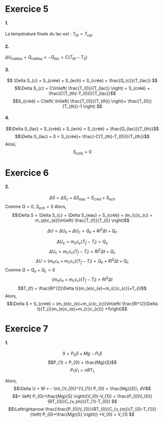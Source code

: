 # Exercice 5
#### 1.
La température finale du lac est : $T_{th} = T_{cai}$

#### 2.
$\Delta U_{caillou} = Q_{caillou} = -Q_{lac} = C(T_{th}-T_0)$

#### 3.
$$
\Delta S_{c} = S_{crée} + S_{ech} = S_{créé} + \frac{Q_{c}}{T_{lac}}
$$
$$\Delta S_{c} = C\ln\left( \frac{T_{0}}{T_{lac}} \right) = S_{créé} + \frac{C(T_{th}-T_{0})}{T_{lac}}$$
$$S_{créé} = C\left( \ln\left( \frac{T_{0}}{T_{th}} \right)+ \frac{T_{0}}{T_{th}}-1 \right) $$
#### 4.
$$\Delta S_{lac} = S_{créé} + S_{ech} = S_{créé} + \frac{Q_{lac}}{T_{th}}$$
$$\Delta S_{lac} = 0 = S_{créé}+ \frac{-C(T_{th}-T_{0})}{T_{th}}$$
Ainsi, 
$$S_{créé} = 0 $$
# Exercice 6
#### 2.
$$
\Delta S = \Delta S_{c} + \Delta S_{eau} = S_{créé} + S_{ech}$$
Comme $Q= 0$, $S_{ech} = 0$
Alors, 
$$\Delta S = \Delta S_{c} + \Delta S_{eau} = S_{créé} = (m_{c}c_{c} + m_{e}c_{e})\ln\left( \frac{T_{f}}{T_{i}} \right)$$

$$\Delta U = \Delta U_{e} + \Delta U_{c} = Q_{e} + RI^{2}\Delta t + Q_{c}$$


$$\Delta U_{e} = m_{e}c_{e}(T_{f} - T_{i}) = Q_{e}$$
$$\Delta U_{c} = m_{c}c_{c}(T_{f}-T_{i}) = RI^{2}\Delta t + Q_{c}$$
$$\Delta U = (m_{e}c_{e} + m_{c}c_{c})(T_{f}-T_{i}) = Q_{e} + RI^{2}\Delta t + Q_{c}$$
Comme $Q = Q_{e} + Q_{c} = 0$
$$(m_{e}c_{e} + m_{c}c_{c})(T_{f}-T_{i}) = RI^{2}\Delta t$$
$$T_{f} = \frac{RI^{2}\Delta t}{m_{e}c_{e}+m_{c}c_{c}}+T_{i}$$
Alors, 
$$\Delta S = S_{créé} = (m_{e}c_{e}+m_{c}c_{c})\ln\left( \frac{RI^{2}\Delta t}{T_{i}(m_{e}c_{e}+m_{c}c_{c})} +1\right)$$
# Exercice 7
#### 1.
$$0 = P_{0}S + Mg - P_{1}S$$
$$P_{1} = P_{0} + \frac{Mg}{S}$$
$$P_{1}V_{1} = nRT_{1}$$



Alors, 
$$\Delta U = W = - \int_{V_{0}}^{V_{1}} P_{0} + \frac{Mg}{S}\, dV$$
$$= \left( P_{0}+\frac{Mg}{S} \right)(V_{0}-V_{1}) = \frac{P_{0}V_{0}}{RT_{0}}C_{v_{m}}(T_{1}-T_{0}) $$
$$\Leftrightarrow \frac{\frac{P_{0}V_{0}}{RT_{0}}C_{v_{m}}(T_{0}-T_{1})}{\left( P_{0}+\frac{Mg}{S} \right)} +V_{0} = V_{1} $$

